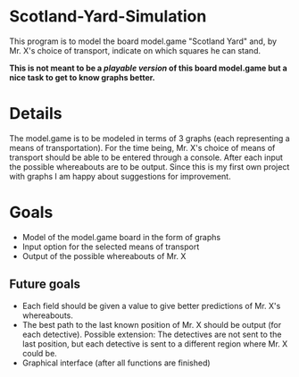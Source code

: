 # Scotland-Yard-Simulation
This program is to model the board model.game "Scotland Yard" and, by Mr. X's choice of transport, indicate on which squares he can stand.

**This is not meant to be a *playable version* of this board model.game but a nice task to get to know graphs better.**

# Details
The model.game is to be modeled in terms of 3 graphs (each representing a means of transportation). 
For the time being, Mr. X's choice of means of transport should be able to be entered through a console. 
After each input the possible whereabouts are to be output. Since this is my first own project with graphs I am 
happy about suggestions for improvement.

# Goals
- Model of the model.game board in the form of graphs
- Input option for the selected means of transport
- Output of the possible whereabouts of Mr. X

## Future goals
- Each field should be given a value to give better predictions of Mr. X's whereabouts.
- The best path to the last known position of Mr. X should be output (for each detective).
  Possible extension: The detectives are not sent to the last position, but each detective is sent to a different region where Mr. X could be.
- Graphical interface (after all functions are finished)
